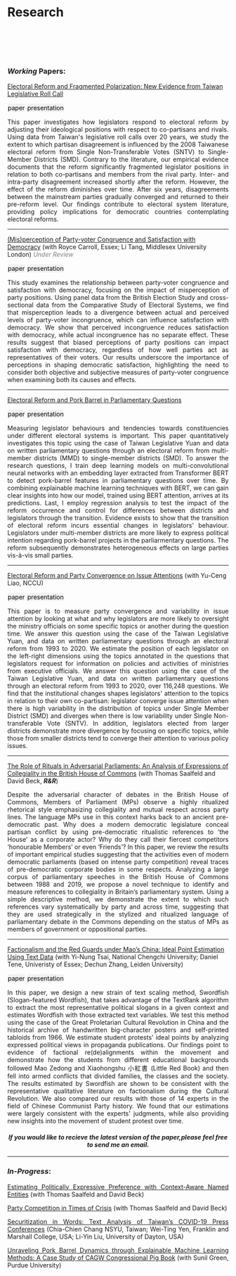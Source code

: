 # Research



<style>
/* body {
    font-family: -apple-system, BlinkMacSystemFont, 'Segoe UI', Roboto, Oxygen, Ubuntu, Cantarell, 'Open Sans', 'Helvetica Neue', sans-serif;
    
} */


.bottom-link {
    display: inline-block;
    padding: 1px 1px;
    background-color: #f2f2f2;
    color: #000;
    text-decoration: none;
    border-radius: 5px; /* This makes the link round */
    transition: background-color 0.8s;
}

.bottom-link:hover {
    background-color: #ddd;
}
</style>

<br/><br/>


<div style="text-align: justify">

<!-- My research projects include: *my PhD dissertation on Taiwan's legislative politics*, *quantitative studies of party misplacement, political ideology and collective actions in parliarmentary democracies*, and *computational methods applied to study contemporary China*.  My works mainly uses quantitative text analysis and computational methods (including natural language processing, machine learning classification), to better understand how political elites position themselves through their political narratives, and how their narratives shape their political behaviors and change the mass’ attitudes and expectations towards future. These narratives naturally come from politicians’ speeches and debates, social media accounts and digitized historical records (such as posters during the Cultural Revolution). -->



<br> 

</div>

<!-- <p align="center">
<style>
img {
  border: 1px solid #ddd;
  border-radius: 4px;
  padding: 5px;
  width: 150px;
}
</style>
  <img width="500" height= "110"  src="https://raw.githack.com/davidycliao/erdp/main/paper/images/seven_legis.png" >
  <img width="500" height= "110" src="https://raw.githack.com/davidycliao/erdp/main/paper/images/partywhip_mean.png">
  <img width="500" height= "110"  src="https://raw.githack.com/davidycliao/erdp/main/paper/images/minor_postions_year.png">
  <img width="500" height= "110"  src="https://raw.githack.com/davidycliao/erdp/main/paper/images/major_postions_year.png" >

</p> -->



<div style="text-align: left">

### _Working_ Papers: 


</div>

<u>Electoral Reform and Fragmented Polarization: New Evidence from Taiwan Legislative Roll Call </u>

<a href="https://www.dropbox.com/s/pne9koj89t6t5o8/Electoral_Reform_and_Fragmented_Polarisation.pdf?dl=0" class="bottom-link"  target="_blank">paper</a> <a href="https://raw.githack.com/davidycliao/ecpr-parliarment/main/erfp-ecpr-parliarment.html#1" class="bottom-link" target="_blank"> presentation  </a>


<div style="text-align: justify">

This paper investigates how legislators respond to electoral reform by adjusting their ideological positions with respect to co-partisans and rivals. Using data from Taiwan's legislative roll calls over 20 years, we study the extent to which partisan disagreement is influenced by the 2008 Taiwanese electoral reform  from Single Non-Transferable Votes (SNTV) to Single-Member Districts (SMD). Contrary to the literature, our empirical evidence documents that the reform significantly fragmented legislator positions in relation to both co-partisans and members from the rival party. Inter- and intra-party disagreement increased shortly after the reform. However, the effect of the reform diminishes over time. After six years, disagreements between the mainstream parties gradually converged and returned to their pre-reform level.  Our findings contribute to electoral system literature, providing policy implications for democratic countries contemplating electoral reforms.</div>  

---

<u>(Mis)perception of Party-voter Congruence and Satisfaction with Democracy</u> (with Royce Carroll, Essex; Li Tang, Middlesex University London) <span style="color: grey;">_Under Review_</span> 

<!-- [ [`pdf`](https://raw.githack.com/davidycliao/working-paper/main/Mis_perception_of_Party_voter_Congruence_and_Satisfaction_with_Democracy.pdf) | [`presentation`](https://raw.githack.com/davidycliao/working-paper/main/mis-per-party-slides.pdf) ] 
 -->
<a href="https://www.dropbox.com/s/iuou4lew5nztc8g/Mis_perception_of_Party_voter_Congruence_and_Satisfaction_with_Democracy.pdf?dl=0" class="bottom-link" target="_blank">paper</a> <a href="https://www.dropbox.com/s/t8je2ex8k5543wk/mis-per-party-slides.pdf?dl=0" class="bottom-link" target="_blank"> presentation  </a>

<div style="text-align: justify">
This study examines the relationship between party-voter congruence and satisfaction with democracy, focusing on the impact of misperception of party positions. Using panel data from the British Election Study and cross-sectional data from the Comparative Study of Electoral Systems, we find that misperception leads to a divergence between actual and perceived levels of party-voter incongruence, which can influence satisfaction with democracy. We show that perceived incongruence reduces satisfaction with democracy, while actual incongruence has no separate effect. These results suggest that biased perceptions of party positions can impact satisfaction with democracy, regardless of how well parties act as representatives of their voters. Our results underscore the importance of perceptions in shaping democratic satisfaction, highlighting the need to consider both objective and subjective measures of party-voter congruence when examining both its causes and effects. 
</div>  

---

<u>Electoral Reform and Pork Barrel in Parliamentary Questions</u> 



<a href="https://www.dropbox.com/s/r3kwl8uq6qr4unq/Electoral_Reform_and_Pork_Barrel_in_Parliamentary_Questions.pdf?dl=0" class="bottom-link" target="_blank">paper</a> <a href="https://raw.githack.com/davidycliao/erpb/main/slides/slides.html" class="bottom-link" target="_blank"> presentation  </a>


<div style="text-align: justify">
Measuring legislator behaviours and tendencies towards constituencies under different electoral systems is important. This paper quantitatively investigates this topic using the case of Taiwan Legislative Yuan and data on written parliamentary questions through an electoral reform from multi-member districts (MMD) to single-member districts (SMD). To answer the research questions, I train deep learning models on multi-convolutional neural networks with an embedding layer extracted from Transformer BERT to detect pork-barrel features in parliamentary questions over time. By combining explainable machine learning techniques with BERT, we can gain clear insights into how our model, trained using BERT attention, arrives at its predictions. Last, I employ regression analysis to test the impact of the reform occurrence and control for differences between districts and legislators through the transition. Evidence exists to show that the transition of electoral reform incurs essential changes in legislators' behaviour. Legislators under multi-member districts are more likely to express political intention regarding pork-barrel projects in the parliarmentary questions. The reform subsequently demonstrates heterogeneous effects on large parties vis-à-vis small parties.
</div>  

---

<u>Electoral Reform and Party Convergence on Issue Attentions</u>  (with Yu-Ceng Liao, NCCU) 

<!-- [ [`pdf`](https://raw.githack.com/davidycliao/erpb/master/paper/paper.pdf) | [`presentation`](https://raw.githack.com/davidycliao/erpb/main/slides/slides.html) ]  -->

<a href="https://www.dropbox.com/s/ztqf206tbfndgxo/Electoral_Reform_and_Party_Convergence_on_Issue_Attentions.pdf?dl=0" class="bottom-link" target="_blank">paper</a> <a href="https://raw.githack.com/davidycliao/erpc/master/slides/slides.html#1" class="bottom-link" target="_blank"> presentation  </a>


<div style="text-align: justify">
This paper is to measure party convergence and variability in issue attention by looking at what and why legislators are more likely to oversight the ministry officials on some specific topics or another during the question time. We answer this question using the case of the Taiwan Legislative Yuan, and data on written parliamentary questions through an electoral reform from 1993 to 2020. We estimate the position of each legislator on the left-right dimensions using the topics annotated in the questions that legislators request for information on policies and activities of ministries from executive officials.  We answer this question using the case of the Taiwan Legislative Yuan, and data on written parliamentary questions through an electoral reform from 1993 to 2020, over 116,248 questions. We find that the institutional changes shapes legislators' attention to the topics in relation to their own co-partisan: legislator converge issue attention when there is high variability in the distribution of topics under Single Member District (SMD) and diverges when there is low variability under Single Non-transferable Vote (SNTV). In addition, legislators elected from larger districts demonstrate more divergence by focusing on specific topics, while those from smaller districts tend to converge their attention to various policy issues.
</div>  



---

<u>The Role of Rituals in Adversarial Parliaments: An Analysis of Expressions of Collegiality in the British House of Commons</u>  (with Thomas Saalfeld and David Beck, ***R&R***)

<div style="text-align: justify">
Despite the adversarial character of debates in the British House of Commons, Members of Parliament (MPs) observe a highly ritualized rhetorical style emphasizing collegiality and mutual respect across party lines. The language MPs use in this context harks back to an ancient pre-democratic past. Why does a modern democratic legislature conceal partisan conflict by using pre-democratic ritualistic references to ‘the House’ as a corporate actor? Why do they call their fiercest competitors ‘honourable Members’ or even ‘Friends’? In this paper, we review the results of important empirical studies suggesting that the activities even of modern democratic parliaments (based on intense party competition) reveal traces of pre-democratic corporate bodies in some respects. Analyzing a large corpus of parliamentary speeches in the British House of Commons between 1988 and 2019, we propose a novel technique to identify and measure references to collegiality in Britain’s parliamentary system. Using a simple descriptive method, we demonstrate the extent to which such references vary systematically by party and across time, suggesting that they are used strategically in the stylized and ritualized language of parliamentary debate in the Commons depending on the status of MPs as members of government or oppositional parties.
</div>  

---

<u>Factionalism and the Red Guards under Mao’s China: Ideal Point Estimation Using Text Data</u> (with Yi-Nung Tsai, National Chengchi University; Daniel Tene, Univeristy of Essex; Dechun Zhang, Leiden University)
<!-- 
 [ [`pdf` ](https://raw.githack.com/davidycliao/redguards/master/slides/paper.pdf) | [`presentation`](https://raw.githack.com/davidycliao/redguards/master/slides/slides.pdf) ] -->

<a href="https://raw.githack.com/davidycliao/redguards/master/slides/paper.pdf" class="bottom-link" target="_blank">paper</a> <a href="https://raw.githack.com/davidycliao/redguards/master/slides/slides.pdf" class="bottom-link"  target="_blank"> presentation  </a>

<div style="text-align: justify">
In this paper, we design a new strain of text scaling method, Swordfish (Slogan-featured Wordfish), that takes advantage of the TextRank algorithm to extract the most representative political slogans in a given context and estimates Wordfish with those extracted text variables. We test this method using the case of the Great Proletarian Cultural Revolution in China and the historical archive of handwritten big-character posters and self-printed tabloids from 1966. We estimate student protests' ideal points by analyzing expressed political views in propaganda publications. Our findings point to evidence of factional re(de)alignments within the movement and demonstrate how the students from different educational backgrounds followed Mao Zedong and Xiaohongshu 小紅書 (Little Red Book) and then fell into armed conflicts that divided families, the classes and the society. The results estimated by Swordfish are shown to be consistent with the representative qualitative literature on factionalism during the Cultural Revolution. We also compared our results with those of 14 experts in the field of Chinese Communist Party history. We found that our estimations were largely consistent with the experts' judgments, while also providing new insights into the movement of student protest over time.
</div>  

<div style="text-align: center">

#### _If you would like to recieve the latest version of the paper,please feel free to send me an email._

---

<div style="text-align: left">


### *In-Progress*: 


</div>

<div style="text-align: justify">


<u>Estimating Politically Expressive Preference with Context-Aware Named Entities</u> (with Thomas Saalfeld and David Beck)

<u>Party Competition in Times of Crisis</u> (with Thomas Saalfeld and David Beck)

<u>Securitization in Words: Text Analysis of Taiwan’s COVID-19 Press Conferences</u> (Chia-Chien Chang NSYU, Taiwan; Wei-Ting Yen, Franklin and Marshall College, USA; Li-Yin Liu, University of Dayton, USA) 

<u>Unraveling Pork Barrel Dynamics through Explainable Machine Learning Methods: A Case Study of CAGW Congressional Pig Book</u> (with Sunil Green, Purdue University)




<!-- **Fractured Elites during China's Cultural Revolution: A Measurement Using Machine Learning** [[`abstract`](https://davidycliao.github.io/2023/01/fracturedelite/)] -->


<!-- **State-led Nationalism: Measuring China’s Online Nationalists on Weibo** (with [<span style="color:#778899"> Dechun Zhang, Leiden University</span>](https://www.universiteitleiden.nl/en/staffmembers/dechun-zhang#tab-1)) -->





<!-- **官僚團體如何「重寫」意識形態陳述：以《人民日報》習近平思想的評論為例** (與蔡儀儂) [[`abstract`](https://davidycliao.github.io/2023/01/ccp/)] -->


</div>





<br/><br/>

<!-- 
<div style="text-align: center">

## Prior Research Before PhD:

</div> 



<div style="text-align: justify">

**2016 亦敵亦友:臺灣民眾 對中國印象的評價《社會科學論叢》23(1):63-105** （與吳重禮、楊和縉）


本文援引研究種族議題（或族群政治）兩個相互競逐的理論—「接觸理論」（contact theory）和「團體威脅論」（group threat theory）—作為研究架構，套用於臺灣和中國民眾的接觸經驗，檢證在兩岸人民交流互動益形密切之際，臺灣民眾對於中國的整體印象，是否會因為接觸頻繁而增進瞭解，提升好感？或者，因為接觸和溝通機會的增加，反而影響臺灣民眾對於中國印象產生負面觀感？作者擷取「2012年總統大選後國內民意對兩岸關係與大陸政策之觀點及變化」電話訪問資料，採取「因素分析」（factor analysis）將民眾對於中國大陸的好惡程度印象區分為「既定印象」、「政治印象」，以及「經濟印象」三個面向，並以「迴歸模型」（regression models）和「有序勝算對數模型」（ordered logit model）進行檢驗。本研究貢獻在於，透過實證結果顯示，在「既定印象」和「政治印象」方面，猶如研究預期，泛綠陣營支持者和本省籍選民對於中國抱持較為負面的觀感，其餘不同社會人口特徵的選民並無顯著差異；值得強調的是，在「經濟印象」方面，泛綠陣營支持者和獨立選民對於中國印象並沒有顯著差異。在結論中，本文摘述實證分析要點，並提出中國印象的研究意涵。

**Keywords**：*中國印象*、*接觸理論*、*團體威脅論*、*統獨議題*, *政黨認同*

**Documents**: [`paper`](https://www.airitilibrary.com/Publication/alDetailedMesh?DocID=19956584-201610-201611230014-201611230014-61-95) 

</div>


---

<div style="text-align: justify">

**2016 原民會主委的補助款？檢視「基本設施維護費」在原住民55個鄉、鎮、市、區分配的實證分析《台灣原住民族研究學報》 4(2):23-63**

誰從政治場域中獲得比較多的政策利益？或在政策過程中，能明確主導利益分配？是分配政治研究中時常被提出來討論的研究議題。有鑑於此，本文以分配政治的實證研究為理論基礎，分析專責原住民族公共事務的中央行政機關－「行政院原住民族委員會」－補助全國55 個平地與山地原住民鄉、區、鎮、市的「基本設施維持費」，檢視由原住民委員會補助偏鄉經濟發展的政策方案是否會受到政治、族群（平地或山地身分別）、或族別因素所影響？綜合實證分析結果，在控制若干影響因素後，總統選舉得票表現較為脆弱的鄉、鎮、市、區，所獲得補助金額比例明顯高於其他原住民地區。換言之，基本設施維持經費對於中央行政部門來說，不僅是一種調節地方財政發展的政策工具，同時能幫助總統攏絡對手陣營支持者、擴大選票支持的手段。在後續的結論中，本文摘述實證分析要點，並提出影響政策利益分配的研究意涵。


**Keywords**：*分配政治與政策*、*原住民族*、*團體威脅族群政治論*、*基本設備維持費*, *行政院原住民族委員會*

**Documents**: [`paper`](https://www.airitilibrary.com/Publication/alDetailedMesh?DocID=P20161117001-201612-201702140019-201702140019-23-63&PublishTypeID=P001) 


</div>

---

<div style="text-align: justify">

**2015 The Rationale for Supporting Nuclear Power: Analysis of Taiwanese Public Opinion Survey _International Relations ofthe Asia-Pacific_ 15 (1): 147-176**（Su, Xiaochen, Chung-li Wu, Yen-chieh Liao, Tai-De Lee, and Chen Tsao)

The future of nuclear energy use has become increasingly contentious across the world. This is especially the case in Taiwan, which simultaneously suffers from the instabilities associated with fossil fuel imports and widespread public doubts about the government's ability to handle a Fukushima-scale disaster, while also being increasingly dependent on nuclear energy. This study employs the 2013 Taiwan Election and Democratization Study (TEDS) survey on the Lungmen Nuclear Power Plant to gauge public opinion on the nuclear issue. The results demonstrate that while the public tends to be pro-nuclear when they are informed about the financial consequences of abandoning nuclear power and reassured about safety concerns, opponents of nuclear power, though numerically fewer, tend to be more vocal. Further research is needed to determine the exact logic of the public's decision making, based on a more precise set of preconditions.

**Documents**: [`paper`](https://academic.oup.com/irap/article-abstract/15/1/147/2937074?redirectedFrom=fulltext) 


</div>

---

<div style="text-align: justify">

**2014 原住民議員與補助款的分配 誰比較多？誰又比較少？為什麼？《台灣原住民族研究學報》 4卷2期: 27-45**

在國內，分配政治研究將進發展了近十年，累積相當多的實證研究的基礎，不過以原住民籍民意代表為觀察對象或針對原鄉補助款分配為議題的研究卻付之闕如。鑑此，本文使用臺東縣政府所公布95年度-100年度「議員建議補（捐）助案件」的補助款資料，以「分配政治研究」過去所關心的數項問題應用在台灣原住民的代議制度，並系統性地比較平地原住民議員與山地原住民議員的分配政治行為。從整體的研究結果來說，政黨、資深程度與委員會召集委員等制度性因素對於原住民議員爭取建議案的影響效果不是相當明顯，但諸多選舉因素仍左右原住民議員爭取超額的補助款，而這也意味著原住民議員的利益分配型態與過去一般分配研究存有顯著地差異性。

**Keywords**：*族群政治*、*原住民研究*、*縣議員建議款*

**Documents**: [`paper`](https://www.airitilibrary.com/Publication/alDetailedMesh?DocID=P20161117001-201406-201611180016-201611180016-27-45&PublishTypeID=P001) 


</div> -->

